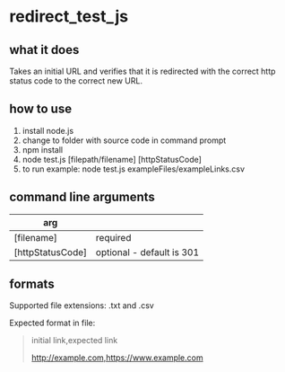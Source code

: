 # redirect_test_js

## what it does

Takes an initial URL and verifies that it is redirected with the correct http status code to the correct new URL.

## how to use

1. install node.js
2. change to folder with source code in command prompt
3. npm install
4. node test.js [filepath/filename] [httpStatusCode]
5. to run example: node test.js exampleFiles/exampleLinks.csv

## command line arguments

arg |  |
--- | --- |
[filename]| required
[httpStatusCode]| optional - default is 301

## formats

Supported file extensions: .txt and .csv

Expected format in file:
> initial link,expected link
>
> http://example.com,https://www.example.com
